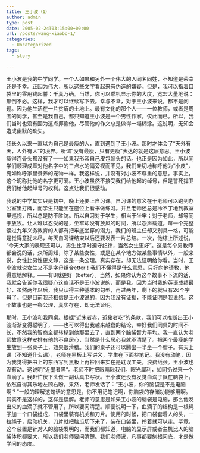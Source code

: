 ```yaml
---
title: 王小波（1）
author: admin
type: post
date: 2005-02-24T03:15:00+00:00
url: /posts/wang-xiaobo-1/
categories:
  - Uncategorized
tags:
  - story

---
```

王小波是我的中学同学。一个人如果和另外一个伟大的人同名同姓，不知道是荣幸还是不幸。正因为伟大，所以这些文字看起来有伪造的嫌疑。但是，我可以指着口袋里的零用钱起誓：千真万确。当然，你可以乘机显示你的大度，宽宏大量地说：那倒不必。这样，我才可以继续写下去。幸与不幸，对于王小波来说，都不是问题。因为他生活在一片贫瘠的土地上。最有文化的那个人——一位教师，或者是周围的同学，甚至是我自己，都只知道王小波是一个男性作家，仅此而已。所以，我们当时也没有因为这点揶揄他，尽管他的作文总是做得一塌糊涂。这说明，无知会造成幽默的缺失。

我长久以来一直以为自己是最瘦的人，直到遇到了王小波。那时才体会了“天外有天，人外有人”的境界。所谓“没有最瘦，只有更瘦”表达的就是这层意思。王小波瘦得连骨头都没有了——如果我形容自己皮包骨头的话。也正是因为如此，所以同学们顺理成章对他名字中的三点水的偏旁视而不见，我们亲切地称呼他为“小皮”，宛如称呼家里飬养的宠物一样。我这样说，并没有对小波不尊重的意思。事实上，这个昵称比他的名字更可爱。王小波虽然不接受我们给他起的绰号，但是誓死捍卫我们给他起绰号的权利。这点让我们很感动。

我说的中学其实只是初中，晚上还要上自习课。自习课的意义在于老师可以跑到办公室里打牌，而学生只能坐在座位上看书做练习。并且老师还总是冷不丁地到教室里巡视，所以总是防不胜防。所以自习对于学生，相当于坐牢；对于老师，却等同于放牧。让人难以忍受的是，坐牢却没有放风的时间，所以怨声载道。每一个完整读过九年义务教育的人都有把牢底坐穿的潜力。我们的班主任却又别具一格，可能是觉得意犹未尽，每天自习课结束以后还要发表一片总结。一次，他综上所述说， “今天大家的表现还可以，男生比平时遵守纪律，当然女生更好”。这是每个男教师都会说的话，众所周知，除了某些女性，或是在某个地方做某些事情以外，一般来说，女性比男性更文静，这是一条公理。真实存在，却无法证明给你看。当时，王小波就说女生又不是字母组合etter！我们不懂得是什么意思，只好向他请教，他得意地解释。——有B就更好（better）。当然，如果你认为这个故事不下流的话，我就会告诉你我很疑心这些话不是王小波说的，而是我。因为当时我的英语成绩最好，虽然两年以后，我只认得三种基本的句型，再过两年，剩下的就只有26个字母了。但是目前我还相信是王小波说的，因为我没有证据，不能证明是我说的。这个故事也是一条公理，真实存在，却无法证明。

那时，王小波和我同桌。根据“近朱者赤，近猪者吃”的条款，我们可以推断出王小波渐渐变得聪明了，——也可以得出我越来越蠢的结论，幸好我们同桌的时间不长，不然我的智商全都转移到他那里去了，直到两个脑袋智力平均。我一直认为老师故意这样安排有他的不良居心，当然是什么居心我就不清楚了。把两个最瘦的学生放到一张桌子上，效果很滑稽。我们的桌子还可以腾出一半坐一个胖子。有天上课（不知道什么课），老师在黑板上写讲义，学生在下面抄笔记。我没有动笔，因为我觉得把书上的东西写到黑板上再抄回来实在是耽误工夫，浪费纸张。王小波也没有动。这说明“近墨者黑”。老师不时把眼睛瞅我们。眼光犀利，如同扔过来一个血滴子。我赶忙伏下头做一副认真书写状。王小波还没有发觉血滴子飘在脑袋上，依然自得其乐地左顾右盼。果然，老师发话了：“王小波，你的脑袋是不是电脑啊？”一般的理解这句话的意思是，你不用记笔记啊，你脑袋的存储功能够用啊。其实不是这样的，这样是误解。老师的意思是如果王小波的脑袋是电脑，那么他发出来的血滴子就不管用了，所以要问清楚。顺便说明一下，血滴子的结构是一根绳子加一个口袋组成，口袋里装有机关和刀片。使用的时候，把口袋套着人的头，一拉绳子，启动机关，刀片就把脑瓜切下来了，装在口袋里，拎着就可以走。毕竟，这个装置是针对人的脑袋发明的，而我们都知道，电脑的显示屏或者主机比人的脑袋体积都要大，所以我们老师要问清楚。我们老师说，凡事都要刨根问底，才是做学问的态度。